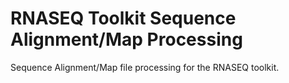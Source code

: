 # RNASEQ Toolkit Sequence Alignment/Map Processing

Sequence Alignment/Map file processing for the RNASEQ toolkit.
